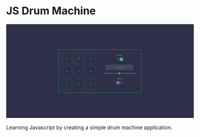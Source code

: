 # JS Drum Machine

![Alt drum-machine](./img/drum-machine.PNG?raw=true "drum-machine")

Learning Javascript by creating a simple drum machine application.
